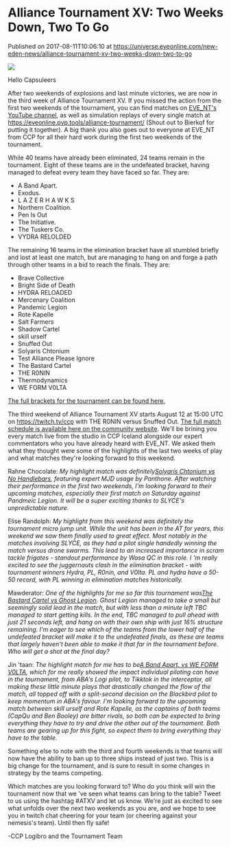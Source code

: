 # Alliance Tournament XV: Two Weeks Down, Two To Go
Published on 2017-08-11T10:06:10 at https://universe.eveonline.com/new-eden-news/alliance-tournament-xv-two-weeks-down-two-to-go

![](http://web.ccpgamescdn.com/newssystem/media/73155/1/NewsBanner-KeyArt__500x250.png)

Hello Capsuleers

After two weekends of explosions and last minute victories, we are now in the third week of Alliance Tournament XV. If you missed the action from the first two weekends of the tournament, you can find matches on [EVE_NT's YouTube channel](https://www.youtube.com/channel/UCm-9ale5rFH4d5ntshgJTYA/playlists?sort=dd&view=50&shelf_id=20), as well as simulation replays of every single match at <https://eveonline.pvp.tools/alliance-tournament/> (Shout out to Bierkof for putting it together). A big thank you also goes out to everyone at EVE_NT from CCP for all their hard work during the first two weekends of the tournament.

While 40 teams have already been eliminated, 24 teams remain in the tournament. Eight of these teams are in the undefeated bracket, having managed to defeat every team they have faced so far. They are:

  * A Band Apart.
  * Exodus.
  * L A Z E R H A W K S
  * Northern Coalition.
  * Pen Is Out
  * The Initiative.
  * The Tuskers Co.
  * VYDRA RELOLDED



The remaining 16 teams in the elimination bracket have all stumbled briefly and lost at least one match, but are managing to hang on and forge a path through other teams in a bid to reach the finals. They are:

  * Brave Collective
  * Bright Side of Death
  * HYDRA RELOADED
  * Mercenary Coalition
  * Pandemic Legion
  * Rote Kapelle
  * Salt Farmers
  * Shadow Cartel
  * skill urself
  * Snuffed Out
  * Solyaris Chtonium
  * Test Alliance Please Ignore
  * The Bastard Cartel
  * THE R0NIN
  * Thermodynamics
  * WE FORM V0LTA



[The full brackets for the tournament can be found here.](https://community.eveonline.com/community/alliance-tournament/tournament-brackets/)

The third weekend of Alliance Tournament XV starts August 12 at 15:00 UTC on <https://twitch.tv/ccp> with THE R0NIN versus Snuffed Out. [The full match schedule is available here on the community website](https://community.eveonline.com/community/alliance-tournament/schedule/). We'll be brining you every match live from the studio in CCP Iceland alongside our expert commentators who you have already heard with EVE_NT. We asked them what they thought were some of the highlights of the last two weeks of play and what matches they're looking forward to this weekend.

Rahne Chocolate: _My highlight match was definitely[Solyaris Chtonium vs No Handlebars](https://www.youtube.com/watch?v=B-X3KNHyqFI&index=15&list=PLmAI6Ao-2HlY9pD_0FEBNQLMOkt_dmbo2), featuring expert MJD usage by Panthone. After watching their performance in the first two weekends, I'm looking forward to their upcoming matches, especially their first match on Saturday against Pandmeic Legion. It will be a super exciting thanks to SLYCE's unpredictable nature._

Elise Randolph: _My highlight from this weekend was definitely the tournament micro jump unit. While the unit has been in the AT for years, this weekend we saw them finally used to great effect. Most notably in the matches involving SLYCE, as they had a pilot single handedly winning the match versus drone swarms. This lead to an increased importance in scram tackle frigates - standout performance by Wasa QC in this role. I 'm really excited to see the juggernauts clash in the elimination bracket - with tournament winners Hydra, PL, R0nin, and V0lta. PL and hydra have a 50-50 record, with PL winning in elimination matches historically._

Mawderator: _One of the highlights for me so far this tournament was[The Bastard Cartel vs Ghost Legion](https://www.youtube.com/watch?v=-IykLFvoPos&index=14&list=PLmAI6Ao-2HlbD0mWgeHjvb-94-MAR7Fs-). Ghost Legion managed to take a small but seemingly solid lead in the match, but with less than a minute left TBC managed to start getting kills. In the end, TBC managed to pull ahead with just 21 seconds left, and hang on with their own ship with just 16% structure remaining. I'm eager to see which of the teams from the lower half of the undefeated bracket will make it to the undefeated finals, as these are teams that largely haven't been able to make it that far in the tournament before. Who will get a shot at the final day?_

Jin 'taan: _The highlight match for me has to be[A Band Apart. vs WE FORM V0LTA](https://www.youtube.com/watch?v=yjMmwTzyY6I&index=8&list=PLmAI6Ao-2HlbD0mWgeHjvb-94-MAR7Fs-), which for me really showed the impact individual piloting can have in the tournament, from ABA's Logi pilot, to Tikktok in the interceptor, all making these little minute plays that drastically changed the flow of the match, all topped off with a split-second decision on the Blackbird pilot to keep momentum in ABA's favour. I'm looking forward to the upcoming match between skill urself and Rote Kapelle, as the captains of both teams (CapQu and Ben Booley) are bitter rivals, so both can be expected to bring everything they have to try and drive the other out of the tournament. Both teams are gearing up for this fight, so expect them to bring everything they have to the table._

Something else to note with the third and fourth weekends is that teams will now have the ability to ban up to three ships instead of just two. This is a big change for the tournament, and is sure to result in some changes in strategy by the teams competing.

Which matches are you looking forward to? Who do you think will win the tournament now that we 've seen what teams can bring to the table? Tweet to us using the hashtag #ATXV and let us know. We're just as excited to see what unfolds over the next two weekends as you are, and we hope to see you in twitch chat cheering for your team (or cheering against your nemesis's team). Until then fly safe!

-CCP Logibro and the Tournament Team
